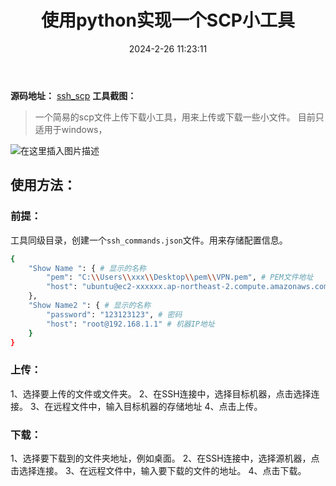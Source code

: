 ﻿---
title: 使用python实现一个SCP小工具
tags: 
- python
categories:
- python
date: 2024-2-26 11:23:11
---

**源码地址：**
[ssh_scp](https://github.com/suzikuo/ssh_scp)
**工具截图：**

> 一个简易的scp文件上传下载小工具，用来上传或下载一些小文件。
> 目前只适用于windows，


![在这里插入图片描述](https://img-blog.csdnimg.cn/direct/a599a39ab11d418daf5cad9dabc27264.png)

## **使用方法：**

### 前提：
工具同级目录，创建一个`ssh_commands.json`文件。用来存储配置信息。

```bash
{
    "Show Name ": { # 显示的名称
        "pem": "C:\\Users\\xxx\\Desktop\\pem\\VPN.pem", # PEM文件地址
        "host": "ubuntu@ec2-xxxxxx.ap-northeast-2.compute.amazonaws.com" # 机器IP地址
    },
    "Show Name2 ": { # 显示的名称
        "password": "123123123", # 密码
        "host": "root@192.168.1.1" # 机器IP地址
    }
}
```

### **上传：**
1、选择要上传的文件或文件夹。
2、在SSH连接中，选择目标机器，点击选择连接。
3、在远程文件中，输入目标机器的存储地址
4、点击上传。
### 下载：
1、选择要下载到的文件夹地址，例如桌面。
2、在SSH连接中，选择源机器，点击选择连接。
3、在远程文件中，输入要下载的文件的地址。
4、点击下载。

